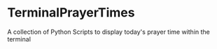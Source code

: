 # TerminalPrayerTimes
A collection of Python Scripts to display today's prayer time within the terminal
